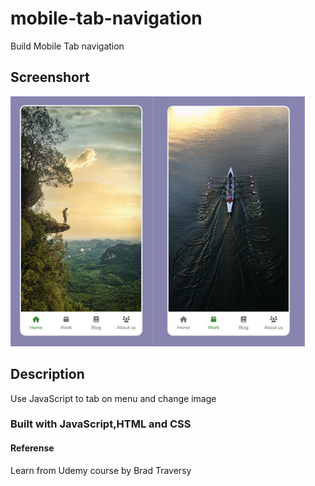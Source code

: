 # mobile-tab-navigation

Build Mobile Tab navigation

## Screenshort

![image](./images/screenshort.jpg)

## Description

Use JavaScript to tab on menu and change image

### Built with JavaScript,HTML and CSS

#### Referense

Learn from Udemy course by Brad Traversy

